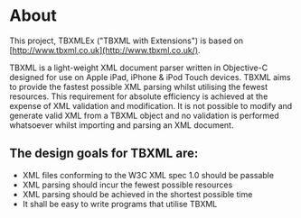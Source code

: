 About
=====

This project, TBXMLEx ("TBXML with Extensions") is based on [http://www.tbxml.co.uk](http://www.tbxml.co.uk/).

TBXML is a light-weight XML document parser written in Objective-C designed for use on Apple iPad, iPhone & iPod Touch devices. TBXML aims to provide the fastest possible XML parsing whilst utilising the fewest resources. This requirement for absolute efficiency is achieved at the expense of XML validation and modification. It is not possible to modify and generate valid XML from a TBXML object and no validation is performed whatsoever whilst importing and parsing an XML document.


The design goals for TBXML are:
-------------------------------
* XML files conforming to the W3C XML spec 1.0 should be passable
* XML parsing should incur the fewest possible resources
* XML parsing should be achieved in the shortest possible time
* It shall be easy to write programs that utilise TBXML